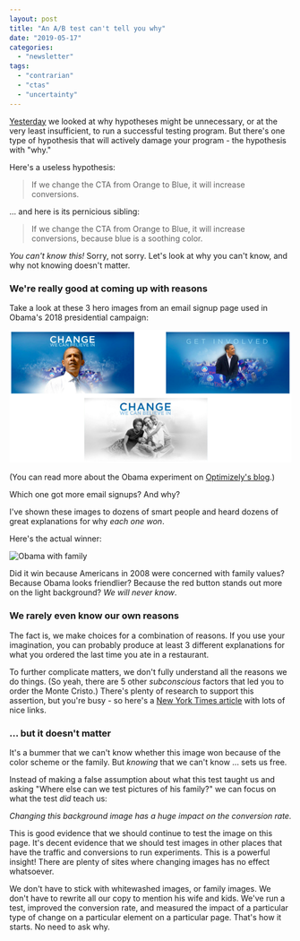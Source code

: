 ```yaml
---
layout: post
title: "An A/B test can't tell you why"
date: "2019-05-17"
categories: 
  - "newsletter"
tags: 
  - "contrarian"
  - "ctas"
  - "uncertainty"
---
```


[Yesterday](/you-dont-need-a-hypothesis/) we looked at why hypotheses might be unnecessary, or at the very least insufficient, to run a successful testing program. But there's one type of hypothesis that will actively damage your program - the hypothesis with "why."

Here's a useless hypothesis:

> If we change the CTA from Orange to Blue, it will increase conversions.

... and here is its pernicious sibling:

> If we change the CTA from Orange to Blue, it will increase conversions, because blue is a soothing color.

_You can't know this!_ Sorry, not sorry. Let's look at why you can't know, and why not knowing doesn't matter.

### We're really good at coming up with reasons

Take a look at these 3 hero images from an email signup page used in Obama's 2018 presidential campaign:

![Three images of Barack Obama](images/three-obamas.png)

(You can read more about the Obama experiment on [Optimizely's blog](https://blog.optimizely.com/2010/11/29/how-obama-raised-60-million-by-running-a-simple-experiment/).)

Which one got more email signups? And why?

I've shown these images to dozens of smart people and heard dozens of great explanations for why _each one won_.

Here's the actual winner:

![Obama with family](https://lh5.googleusercontent.com/oCGKQKQ9gRaqDFbIhfd0HcW1zp8z7eCRjApxgR4YYkYYxvidrUm2n-4EXNJhnAr1KOHOs7L80z-kbCnMpe3zvcYlGc6dAuBPuLe44buBMtdq83piKsGvjOwSaifOGesewDpyZGOBdMA)

Did it win because Americans in 2008 were concerned with family values? Because Obama looks friendlier? Because the red button stands out more on the light background? _We will never know_.

### We rarely even know our own reasons

The fact is, we make choices for a combination of reasons. If you use your imagination, you can probably produce at least 3 different explanations for what you ordered the last time you ate in a restaurant.

To further complicate matters, we don't fully understand all the reasons we do things. (So yeah, there are 5 other _subconscious_ factors that led you to order the Monte Cristo.) There's plenty of research to support this assertion, but you're busy - so here's a [New York Times article](https://www.nytimes.com/2016/07/18/opinion/why-you-dont-know-your-own-mind.html) with lots of nice links.

### ... but it doesn't matter

It's a bummer that we can't know whether this image won because of the color scheme or the family. But _knowing_ that we can't know ... sets us free.

Instead of making a false assumption about what this test taught us and asking "Where else can we test pictures of his family?" we can focus on what the test _did_ teach us:

_Changing this background image has a huge impact on the conversion rate._

This is good evidence that we should continue to test the image on this page. It's decent evidence that we should test images in other places that have the traffic and conversions to run experiments. This is a powerful insight! There are plenty of sites where changing images has no effect whatsoever.

We don't have to stick with whitewashed images, or family images. We don't have to rewrite all our copy to mention his wife and kids. We've run a test, improved the conversion rate, and measured the impact of a particular type of change on a particular element on a particular page. That's how it starts. No need to ask why.
